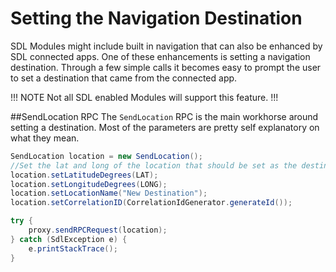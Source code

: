 
# Setting the Navigation Destination

SDL Modules might include built in navigation that can also be enhanced by SDL connected apps. One of these enhancements is setting a navigation destination. Through a few simple calls it becomes easy to prompt the user to set a destination that came from the connected app.

!!! NOTE Not all SDL enabled Modules will support this feature. !!!

##SendLocation RPC
The `SendLocation` RPC is the main workhorse around setting a destination. Most of the parameters are pretty self explanatory on what they mean.

```java
SendLocation location = new SendLocation();
//Set the lat and long of the location that should be set as the destination
location.setLatitudeDegrees(LAT);
location.setLongitudeDegrees(LONG);
location.setLocationName("New Destination");
location.setCorrelationID(CorrelationIdGenerator.generateId());

try {
	proxy.sendRPCRequest(location);
} catch (SdlException e) {
	e.printStackTrace();
}
```